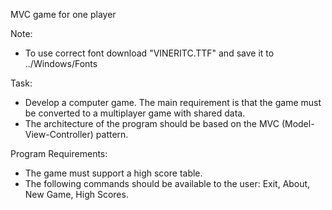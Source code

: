 MVC game for one player 

Note:
- To use correct font download "VINERITC.TTF" and save it to ../Windows/Fonts

Task:
- Develop a computer game. The main requirement is that the game must be converted to a multiplayer game with shared data.
- The architecture of the program should be based on the MVC (Model-View-Controller) pattern.

Program Requirements:
- The game must support a high score table.
- The following commands should be available to the user: Exit, About, New Game, High Scores.
